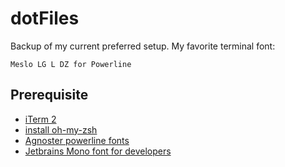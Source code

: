 # dotFiles
Backup of my current preferred setup. My favorite terminal font:

`Meslo LG L DZ for Powerline`

## Prerequisite
- [iTerm 2]
- [install oh-my-zsh]
- [Agnoster powerline fonts]
- [Jetbrains Mono font for developers]

[iTerm 2]: https://iterm2.com
[install oh-my-zsh]: https://ohmyz.sh
[Agnoster powerline fonts]: https://github.com/powerline/fonts
[Jetbrains Mono font for developers]: [https://github.com/powerline/fonts](https://www.jetbrains.com/lp/mono/)https://www.jetbrains.com/lp/mono/
